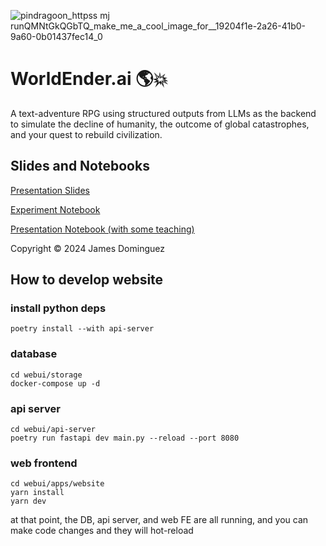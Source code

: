 ![pindragoon_httpss mj runQMNtGkQGbTQ_make_me_a_cool_image_for__19204f1e-2a26-41b0-9a60-0b01437fec14_0](https://github.com/keppy/WorldEnder.ai/assets/1513098/09d5f0c1-9a77-4300-b69c-309861283c3f)

# WorldEnder.ai 🌎💥

A text-adventure RPG using structured outputs from LLMs as the backend to simulate the decline of humanity, the outcome of global catastrophes, and your quest to rebuild civilization.

## Slides and Notebooks

[Presentation Slides](https://github.com/keppy/WorldEnder.ai/blob/master/WorldEnder.ai.pdf)

[Experiment Notebook](https://github.com/keppy/WorldEnder.ai/blob/master/notebooks/WorldEnder_ai.ipynb)

[Presentation Notebook (with some teaching)](https://github.com/keppy/WorldEnder.ai/blob/master/notebooks/WorldEnder_ai_Presentation.ipynb)

Copyright &copy; 2024 James Dominguez

## How to develop website

### install python deps
```
poetry install --with api-server
```

### database

```
cd webui/storage
docker-compose up -d
```

### api server

```
cd webui/api-server
poetry run fastapi dev main.py --reload --port 8080
```

### web frontend

```
cd webui/apps/website
yarn install
yarn dev
```

at that point, the DB, api server, and web FE are all running, and you can make code changes and they will hot-reload
